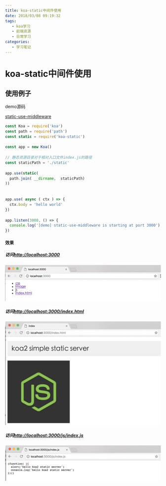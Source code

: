 ```yaml
---
title: koa-static中间件使用
date: 2018/03/08 09:19:32
tags:
   - koa学习
   - 前端资源
   - 日常学习
categories:
   - 学习笔记
---
```


# koa-static中间件使用

## 使用例子
demo源码

[static-use-middleware](https://github.com/chenya1123236324/picture-management/tree/master/2019/koa%E5%9F%BA%E7%A1%80%E5%AD%A6%E4%B9%A0%E9%85%8D%E5%9B%BE/demo/static-use-middleware)

```js
const Koa = require('koa')
const path = require('path')
const static = require('koa-static')

const app = new Koa()

// 静态资源目录对于相对入口文件index.js的路径
const staticPath = './static'

app.use(static(
  path.join( __dirname,  staticPath)
))


app.use( async ( ctx ) => {
  ctx.body = 'hello world'
})

app.listen(3000, () => {
  console.log('[demo] static-use-middleware is starting at port 3000')
})

```

#### 效果

##### 访问[http://localhost:3000](http://localhost:3000)
![static-server-result](https://raw.githubusercontent.com/chenya1123236324/picture-management/master/2019/koa%E5%9F%BA%E7%A1%80%E5%AD%A6%E4%B9%A0%E9%85%8D%E5%9B%BE/4.4.1.static-server-result-01.png)

##### 访问[http://localhost:3000/index.html](http://localhost:3000/index.html)
![static-server-result](https://raw.githubusercontent.com/chenya1123236324/picture-management/master/2019/koa%E5%9F%BA%E7%A1%80%E5%AD%A6%E4%B9%A0%E9%85%8D%E5%9B%BE/4.4.1.static-server-result-02.png)

##### 访问[http://localhost:3000/js/index.js](http://localhost:3000/js/index.js)
![static-server-result](https://raw.githubusercontent.com/chenya1123236324/picture-management/master/2019/koa%E5%9F%BA%E7%A1%80%E5%AD%A6%E4%B9%A0%E9%85%8D%E5%9B%BE/4.4.1.static-server-result-03.png)
